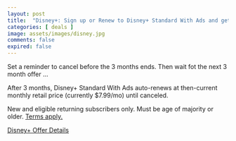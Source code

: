 ```yaml
---
layout: post
title:  "Disney+: Sign up or Renew to Disney+ Standard With Ads and get 3 months for $1.99 per month; ends Sept 27, 2024"
categories: [ deals ]
image: assets/images/disney.jpg
comments: false
expired: false
---
```


Set a reminder to cancel before the 3 months ends.  Then wait fot the next 3 month offer ...

After 3 months, Disney+ Standard With Ads auto-renews at then-current monthly retail price (currently $7.99/mo) until canceled.

New and eligible returning subscribers only. Must be age of majority or older. 
[Terms apply.](https://www.disneyplus.com/en-ca)

[Disney+ Offer Details](https://www.disneyplus.com/en-ca)

